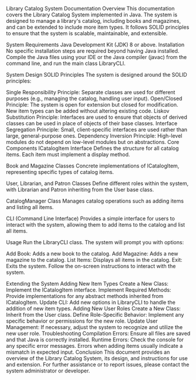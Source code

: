 Library Catalog System Documentation
Overview
This documentation covers the Library Catalog System implemented in Java. The system is designed to manage a library's catalog, including books and magazines, and can be extended to include more item types. It follows SOLID principles to ensure that the system is scalable, maintainable, and extensible.

System Requirements
Java Development Kit (JDK) 8 or above.
Installation
No specific installation steps are required beyond having Java installed. Compile the Java files using your IDE or the Java compiler (javac) from the command line, and run the main class LibraryCLI.

System Design
SOLID Principles
The system is designed around the SOLID principles:

Single Responsibility Principle: Separate classes are used for different purposes (e.g., managing the catalog, handling user input).
Open/Closed Principle: The system is open for extension but closed for modification. New item types can be added without altering existing code.
Liskov Substitution Principle: Interfaces are used to ensure that objects of derived classes can be used in place of objects of their base classes.
Interface Segregation Principle: Small, client-specific interfaces are used rather than large, general-purpose ones.
Dependency Inversion Principle: High-level modules do not depend on low-level modules but on abstractions.
Core Components
ICatalogItem Interface
Defines the structure for all catalog items. Each item must implement a display method.

Book and Magazine Classes
Concrete implementations of ICatalogItem, representing specific types of catalog items.

User, Librarian, and Patron Classes
Define different roles within the system, with Librarian and Patron inheriting from the User base class.

CatalogManager Class
Manages catalog operations such as adding items and listing all items.

CLI (Command Line Interface)
Provides a simple interface for users to interact with the system, allowing them to add items to the catalog and list all items.

Usage
Run the LibraryCLI class. The system will prompt you with options:

Add Book: Adds a new book to the catalog.
Add Magazine: Adds a new magazine to the catalog.
List Items: Displays all items in the catalog.
Exit: Exits the system.
Follow the on-screen instructions to interact with the system.

Extending the System
Adding New Item Types
Create a New Class: Implement the ICatalogItem interface.
Implement Required Methods: Provide implementations for any abstract methods inherited from ICatalogItem.
Update CLI: Add new options in LibraryCLI to handle the addition of new item types.
Adding New User Roles
Create a New Class: Inherit from the User class.
Define Role-Specific Behavior: Implement any specific behavior or permissions for the new role.
Update User Management: If necessary, adjust the system to recognize and utilize the new user role.
Troubleshooting
Compilation Errors: Ensure all files are saved and that Java is correctly installed.
Runtime Errors: Check the console for any specific error messages. Errors when adding items usually indicate a mismatch in expected input.
Conclusion
This document provides an overview of the Library Catalog System, its design, and instructions for use and extension. For further assistance or to report issues, please contact the system administrator or developer.






